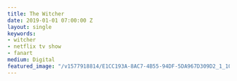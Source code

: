 ```yaml
---
title: The Witcher
date: 2019-01-01 07:00:00 Z
layout: single
keywords:
- witcher
- netflix tv show
- fanart
medium: Digital
featured_image: "/v1577918814/E1CC193A-8AC7-4B55-94DF-5DA967D309D2_1_100_o_s4nxye.jpg"
---
```


